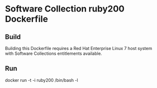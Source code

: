Software Collection ruby200 Dockerfile
======================================

Build
-----

Building this Dockerfile requires a Red Hat Enterprise Linux 7 host
system with Software Collections entitlements available.

Run
---

docker run -t -i ruby200 /bin/bash -l